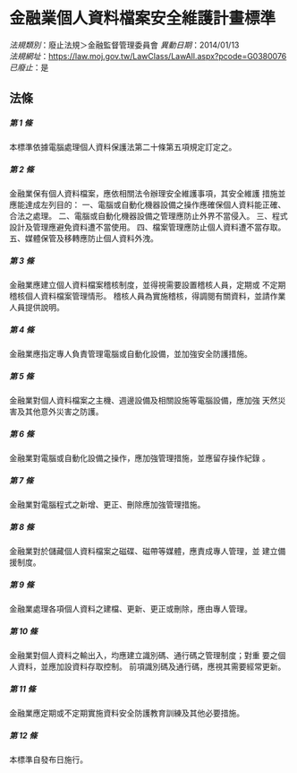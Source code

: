 # 金融業個人資料檔案安全維護計畫標準

*法規類別*：廢止法規＞金融監督管理委員會
*異動日期*：2014/01/13  
*法規網址*：https://law.moj.gov.tw/LawClass/LawAll.aspx?pcode=G0380076
*已廢止*：是


## 法條
##### 第 1 條
本標準依據電腦處理個人資料保護法第二十條第五項規定訂定之。

##### 第 2 條
金融業保有個人資料檔案，應依相關法令辦理安全維護事項，其安全維護
措施並應能達成左列目的：
一、電腦或自動化機器設備之操作應確保個人資料能正確、合法之處理。
二、電腦或自動化機器設備之管理應防止外界不當侵入。
三、程式設計及管理應避免資料遭不當使用。
四、檔案管理應防止個人資料遭不當存取。
五、媒體保管及移轉應防止個人資料外洩。


##### 第 3 條
金融業應建立個人資料檔案稽核制度，並得視需要設置稽核人員，定期或
不定期稽核個人資料檔案管理情形。
稽核人員為實施稽核，得調閱有關資料，並請作業人員提供說明。

##### 第 4 條
金融業應指定專人負責管理電腦或自動化設備，並加強安全防護措施。

##### 第 5 條
金融業對個人資料檔案之主機、週邊設備及相關設施等電腦設備，應加強
天然災害及其他意外災害之防護。

##### 第 6 條
金融業對電腦或自動化設備之操作，應加強管理措施，並應留存操作紀錄
。

##### 第 7 條
金融業對電腦程式之新增、更正、刪除應加強管理措施。

##### 第 8 條
金融業對於儲藏個人資料檔案之磁碟、磁帶等媒體，應責成專人管理，並
建立備援制度。

##### 第 9 條
金融業處理各項個人資料之建檔、更新、更正或刪除，應由專人管理。

##### 第 10 條
金融業對個人資料之輸出入，均應建立識別碼、通行碼之管理制度；對重
要之個人資料，並應加設資料存取控制。
前項識別碼及通行碼，應視其需要經常更新。

##### 第 11 條
金融業應定期或不定期實施資料安全防護教育訓練及其他必要措施。

##### 第 12 條
本標準自發布日施行。


